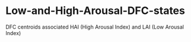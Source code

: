 # Low-and-High-Arousal-DFC-states
DFC centroids associated HAI (High Arousal Index) and LAI (Low Arousal Index)
